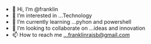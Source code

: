 - 👋 Hi, I’m @franklin
- 👀 I’m interested in ...Technology
- 🌱 I’m currently learning ...pyhon and powershell
- 💞️ I’m looking to collaborate on ...ideas and innovation
- 📫 How to reach me ...franklinrajsb@gmail.com

<!---
franklinrajsb/franklinrajsb is a ✨ special ✨ repository because its `README.md` (this file) appears on your GitHub profile.
You can click the Preview link to take a look at your changes.
--->
